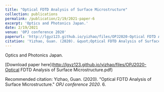 ```yaml
---
title: "Optical FDTD Analysis of Surface Microstructure"
collection: publications
permalink: /publication/2/19/2021-paper-6
excerpt: 'Optics and Photonics Japan.'
date: 2/19/2021
venue: 'OPJ conference 2020'
paperurl: 'http://lgyz123.github.io/yizhao/files/OPJ2020-Optical FDTD Analysis of Surface Microstructure.pdf'
citation: 'Yizhao, Guan. (2020). &quot;Optical FDTD Analysis of Surface Microstructure.&quot; <i>OPJ conference 2020</i>. 6.'
---
```

Optics and Photonics Japan.

[Download paper here](http://lgyz123.github.io/yizhao/files/OPJ2020-Optical FDTD Analysis of Surface Microstructure.pdf)

Recommended citation: Yizhao, Guan. (2020). "Optical FDTD Analysis of Surface Microstructure." <i>OPJ conference 2020</i>. 6.